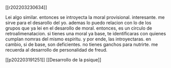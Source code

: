[[r202203230634]]

Lei algo similar. 
entonces se introyecta la moral provisional. interesante. me sirve para el desarollo del yo. ademas lo puedo relacion con lo de los grupos que ya lei en el desarollo de moral.
entonces, es un circulo de retroalimenatacion. si tienes una moral ya base, te identificaras con quienes cumplan nomras del mismo espiritu. y por ende, las introyectaras.
en cambio, si de base, son deficientes. no tienes ganchos para nutrirte.
me recuerda al desarrollo de personalidad de freud.

[[p202203191251]]
[[Desarrollo de la psique]]